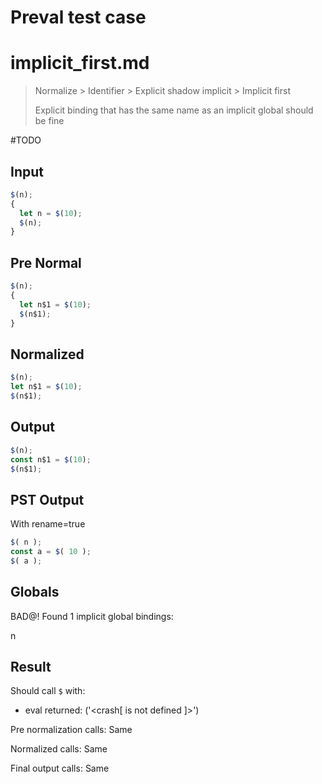 # Preval test case

# implicit_first.md

> Normalize > Identifier > Explicit shadow implicit > Implicit first
>
> Explicit binding that has the same name as an implicit global should be fine

#TODO

## Input

`````js filename=intro
$(n);
{
  let n = $(10);
  $(n);
}
`````

## Pre Normal

`````js filename=intro
$(n);
{
  let n$1 = $(10);
  $(n$1);
}
`````

## Normalized

`````js filename=intro
$(n);
let n$1 = $(10);
$(n$1);
`````

## Output

`````js filename=intro
$(n);
const n$1 = $(10);
$(n$1);
`````

## PST Output

With rename=true

`````js filename=intro
$( n );
const a = $( 10 );
$( a );
`````

## Globals

BAD@! Found 1 implicit global bindings:

n

## Result

Should call `$` with:
 - eval returned: ('<crash[ <ref> is not defined ]>')

Pre normalization calls: Same

Normalized calls: Same

Final output calls: Same
